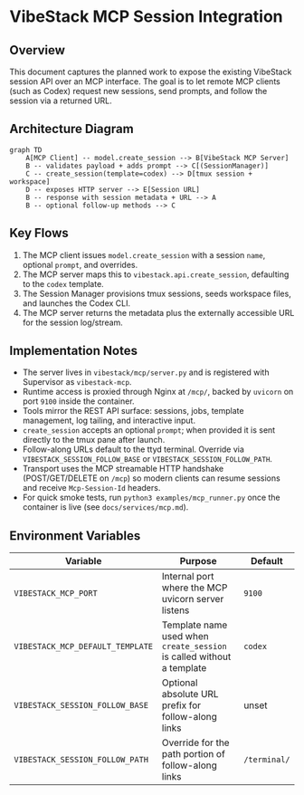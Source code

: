 # VibeStack MCP Session Integration

## Overview

This document captures the planned work to expose the existing VibeStack session API over an MCP interface. The goal is to let remote MCP clients (such as Codex) request new sessions, send prompts, and follow the session via a returned URL.

## Architecture Diagram

```mermaid
graph TD
    A[MCP Client] -- model.create_session --> B[VibeStack MCP Server]
    B -- validates payload + adds prompt --> C[(SessionManager)]
    C -- create_session(template=codex) --> D[tmux session + workspace]
    D -- exposes HTTP server --> E[Session URL]
    B -- response with session metadata + URL --> A
    B -- optional follow-up methods --> C
```

## Key Flows

1. The MCP client issues `model.create_session` with a session `name`, optional `prompt`, and overrides.
2. The MCP server maps this to `vibestack.api.create_session`, defaulting to the `codex` template.
3. The Session Manager provisions tmux sessions, seeds workspace files, and launches the Codex CLI.
4. The MCP server returns the metadata plus the externally accessible URL for the session log/stream.

## Implementation Notes

- The server lives in `vibestack/mcp/server.py` and is registered with Supervisor as `vibestack-mcp`.
- Runtime access is proxied through Nginx at `/mcp/`, backed by `uvicorn` on port `9100` inside the container.
- Tools mirror the REST API surface: sessions, jobs, template management, log tailing, and interactive input.
- `create_session` accepts an optional `prompt`; when provided it is sent directly to the tmux pane after launch.
- Follow-along URLs default to the ttyd terminal. Override via `VIBESTACK_SESSION_FOLLOW_BASE` or `VIBESTACK_SESSION_FOLLOW_PATH`.
- Transport uses the MCP streamable HTTP handshake (POST/GET/DELETE on `/mcp`) so modern clients can resume sessions and receive `Mcp-Session-Id` headers.
- For quick smoke tests, run `python3 examples/mcp_runner.py` once the container is live (see `docs/services/mcp.md`).

## Environment Variables

| Variable | Purpose | Default |
| --- | --- | --- |
| `VIBESTACK_MCP_PORT` | Internal port where the MCP uvicorn server listens | `9100` |
| `VIBESTACK_MCP_DEFAULT_TEMPLATE` | Template name used when `create_session` is called without a template | `codex` |
| `VIBESTACK_SESSION_FOLLOW_BASE` | Optional absolute URL prefix for follow-along links | unset |
| `VIBESTACK_SESSION_FOLLOW_PATH` | Override for the path portion of follow-along links | `/terminal/` |

